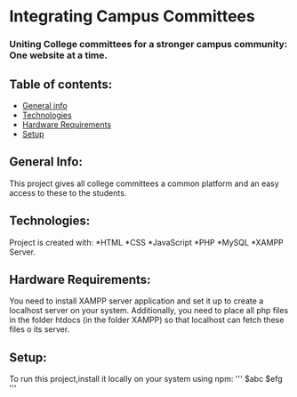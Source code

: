 # Integrating Campus Committees
### Uniting College committees for a stronger campus community: One website at a time.

## Table of contents:
* [General info](#general-info)
* [Technologies](#technologies)
* [Hardware Requirements](#hardware-requirements)
* [Setup](#setup)

## General Info:
This project gives all college committees a common platform and an easy access to these to the students.

## Technologies:
Project is created with:
*HTML
*CSS
*JavaScript
*PHP 
*MySQL
*XAMPP Server.

## Hardware Requirements:
You need to install XAMPP server application and set it up to create a localhost server on your system.
Additionally, you need to place all php files in the folder htdocs (in the folder XAMPP) so that localhost can fetch these files o its server.

## Setup:
To run this project,install it locally on your system using npm:
 '''
 $abc
 $efg
 '''

